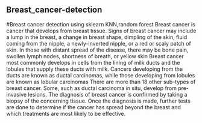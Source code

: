 ## Breast_cancer-detection
#Breast cancer detection using sklearn KNN,random forest
Breast cancer is cancer that develops from breast tissue. Signs of breast cancer 
may include a lump in the breast, a change in breast shape, dimpling of the skin, 
fluid coming from the nipple, a newly-inverted nipple, or a red or scaly patch of 
skin. In those with distant spread of the disease, there may be bone pain, 
swollen lymph nodes, shortness of breath, or yellow skin Breast cancer most 
commonly develops in cells from the lining of milk ducts and the lobules that 
supply these ducts with milk. Cancers developing from the ducts are known as 
ductal carcinomas, while those developing from lobules are known as lobular 
carcinomas There are more than 18 other sub-types of breast cancer. Some, 
such as ductal carcinoma in situ, develop from pre-invasive lesions. The 
diagnosis of breast cancer is confirmed by taking a biopsy of the concerning 
tissue. Once the diagnosis is made, further tests are done to determine if the 
cancer has spread beyond the breast and which treatments are most likely to be 
effective.
